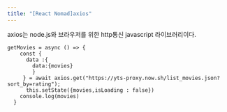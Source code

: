 ```yaml
---
title: "[React Nomad]axios"
---
```


axios는 node.js와 브라우저를 위한 http통신 javascript 라이브러리이다.

```
getMovies = async () => {
    const { 
      data :{
        data:{movies}
        }
     } = await axios.get("https://yts-proxy.now.sh/list_movies.json?sort_by=rating");
      this.setState({movies,isLoading : false})
    console.log(movies)
  }

```
